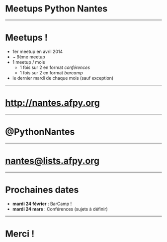 # Meetups Python Nantes

---------------------------------------------------------

# Meetups !

* 1er meetup en avril 2014
* ~ 9ème meetup
* 1 meetup / mois
    * 1 fois sur 2 en format *conférences*
    * 1 fois sur 2 en format *barcamp*
* le dernier mardi de chaque mois (sauf exception)

---------------------------------------------------------

# http://nantes.afpy.org

---------------------------------------------------------

# @PythonNantes

---------------------------------------------------------

# nantes@lists.afpy.org

---------------------------------------------------------

# Prochaines dates

* **mardi 24 février** : BarCamp !
* **mardi 24 mars** : Conférences (sujets à définir)

---------------------------------------------------------

# Merci !

